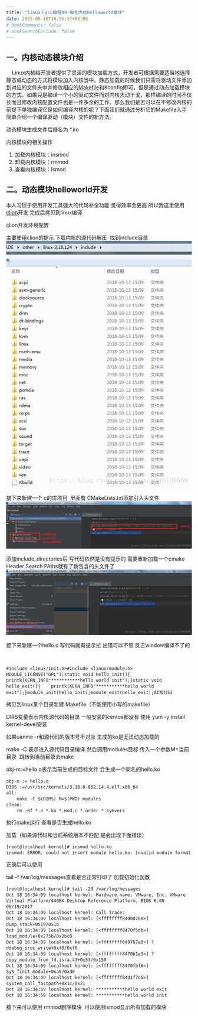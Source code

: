 ```yaml
---
title: "linux下gcc编程09-编写内核helloworld模块"
date: 2025-09-18T16:55:17+08:00
# bookComments: false
# bookSearchExclude: false
---
```


## **一。内核动态模块介绍**

    Linux内核给开发者提供了灵活的模块加载方式，开发者可根据需要适当地选择静态或动态的方式将模块加入内核当中。静态加载的时候我们只需将驱动文件添加到对应的文件夹中并修改相应的[Makefile](https://so.csdn.net/so/search?q=Makefile&spm=1001.2101.3001.7020)和Kconfig即可，但是通过动态加载模块的方式，如果只是编译一个小的驱动文件而对内核大动干戈，那样编译的时间不仅长而且修改内核配置文件也是一件多余的工作。那么我们是否可以在不修改内核的前提下单独编译它是如何编译内核的呢？下面我们就通过分析它的Makefile入手简单介绍一个编译驱动（模块）文件的新方法。

动态模块生成文件后缀名为 *.ko

内核模块的相关操作

1. 加载内核模块：insmod
1. 卸载内核模块：rmmod
1. 查看内核模块：lsmod

## 二。动态模块helloworld开发

本人习惯于使用开发工具强大的代码补全功能 觉得效率会更高 所以我这里使用[clion](https://so.csdn.net/so/search?q=clion&spm=1001.2101.3001.7020)开发 完成后拷贝到linux编译

clion开发环境配置

主要使用clion的提示 下载内核的源代码解压  找到include目录 
![](/docs/images/content/programming/languages/gcc/linuxgcc_09.md.images/889d36ed7c5df9ce888c787b34325d16.png)

接下来新建一个 c的库项目  里面有 CMakeLists.txt添加引入头文件
![](/docs/images/content/programming/languages/gcc/linuxgcc_09.md.images/053f0031c8c50359b3e9317ba6e11df7.png)

添加include_directories后 写代码依然是没有提示的 需要重新加载一个cmake Header Search PAths就有了新包含的头文件了
![](/docs/images/content/programming/languages/gcc/linuxgcc_09.md.images/382ac54e8cad012ef25f8411356da814.png)

接下来新建一个hello.c 写代码就有提示拉 出错可以不管 反正window编译不了的

 

```
#include <linux/init.h>#include <linux/module.h> MODULE_LICENSE("GPL");static void hello_init(){    printk(KERN_INFO"***********hello world init");}static void hello_exit(){    printk(KERN_INFO"***********hello world exit");}module_init(hello_init);module_exit(hello_exit);AI写代码
```

拷贝到linux某个目录新建 Makefile（不能使用小写的makefile）

DIRS变量表示内核源代码的目录 一般安装的centos都没有 使用 yum -y install kernel-devel安装 

如果uanme -r和源代码的版本号不对应 生成的ko是无法动态加载的

make -C 表示进入源代码目录编译 然后调用modules目标 传入一个参数M=当前目录  跳转到当前目录去make

obj-m:=hello.o表示当前生成的目标文件 会生成一个同名的hello.ko

```
obj-m := hello.o
DIRS :=/usr/src/kernels/3.10.0-862.14.4.el7.x86_64
all:
	make -C $(DIRS) M=$(PWD) modules
clean:
	rm -Rf *.o *.ko *.mod.c *.order *.symvers
```

执行make运行 查看是否生成hello.ko 

加载（如果源代码和当前系统版本不匹配 是会出现下面错误）

```
[root@localhost kernel]# insmod hello.ko
insmod: ERROR: could not insert module hello.ko: Invalid module format
```

正确后可以使用 

tail -f /var/log/messages查看是否正常打印了 加载初始化函数

```
[root@localhost kernel]# tail -20 /var/log/messages
Oct 18 16:34:09 localhost kernel: Hardware name: VMware, Inc. VMware Virtual Platform/440BX Desktop Reference Platform, BIOS 6.00 05/19/2017
Oct 18 16:34:09 localhost kernel: Call Trace:
Oct 18 16:34:09 localhost kernel: [<ffffffff84d0d768>] dump_stack+0x19/0x1b
Oct 18 16:34:09 localhost kernel: [<ffffffff8470f5db>] load_module+0x275b/0x2bc0
Oct 18 16:34:09 localhost kernel: [<ffffffff849767a0>] ? ddebug_proc_write+0xf0/0xf0
Oct 18 16:34:09 localhost kernel: [<ffffffff8470b1e3>] ? copy_module_from_fd.isra.43+0x53/0x150
Oct 18 16:34:09 localhost kernel: [<ffffffff8470fbf6>] SyS_finit_module+0xa6/0xd0
Oct 18 16:34:09 localhost kernel: [<ffffffff84d1f7d5>] system_call_fastpath+0x1c/0x21
Oct 18 16:34:59 localhost kernel: ***********hello world exit
Oct 18 16:34:59 localhost kernel: ***********hello world init
```

接下来可以使用 rmmod删除模块  可以使用lsmod显示所有加载的模块